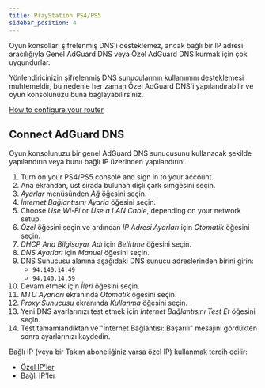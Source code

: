 ```yaml
---
title: PlayStation PS4/PS5
sidebar_position: 4
---
```


Oyun konsolları şifrelenmiş DNS'i desteklemez, ancak bağlı bir IP adresi aracılığıyla Genel AdGuard DNS veya Özel AdGuard DNS kurmak için çok uygundurlar.

Yönlendiricinizin şifrelenmiş DNS sunucularının kullanımını desteklemesi muhtemeldir, bu nedenle her zaman Özel AdGuard DNS'i yapılandırabilir ve oyun konsolunuzu buna bağlayabilirsiniz.

[How to configure your router](/private-dns/connect-devices/routers/routers.md)

## Connect AdGuard DNS

Oyun konsolunuzu bir genel AdGuard DNS sunucusunu kullanacak şekilde yapılandırın veya bunu bağlı IP üzerinden yapılandırın:

1. Turn on your PS4/PS5 console and sign in to your account.
2. Ana ekrandan, üst sırada bulunan dişli çark simgesini seçin.
3. _Ayarlar_ menüsünden _Ağ_ öğesini seçin.
4. _İnternet Bağlantısını Ayarla_ öğesini seçin.
5. Choose _Use Wi-Fi_ or _Use a LAN Cable_, depending on your network setup.
6. _Özel_ öğesini seçin ve ardından _IP Adresi Ayarları_ için _Otomatik_ öğesini seçin.
7. _DHCP Ana Bilgisayar Adı_ için _Belirtme_ öğesini seçin.
8. _DNS Ayarları_ için _Manuel_ öğesini seçin.
9. DNS Sunucusu alanına aşağıdaki DNS sunucu adreslerinden birini girin:
   - `94.140.14.49`
   - `94.140.14.59`
10. Devam etmek için _İleri_ öğesini seçin.
11. _MTU Ayarları_ ekranında _Otomatik_ öğesini seçin.
12. _Proxy Sunucusu_ ekranında _Kullanma_ öğesini seçin.
13. Yeni DNS ayarlarınızı test etmek için _İnternet Bağlantısını Test Et_ öğesini seçin.
14. Test tamamlandıktan ve "İnternet Bağlantısı: Başarılı" mesajını gördükten sonra ayarlarınızı kaydedin.

Bağlı IP (veya bir Takım aboneliğiniz varsa özel IP) kullanmak tercih edilir:

- [Özel IP'ler](/private-dns/connect-devices/other-options/dedicated-ip.md)
- [Bağlı IP'ler](/private-dns/connect-devices/other-options/linked-ip.md)
